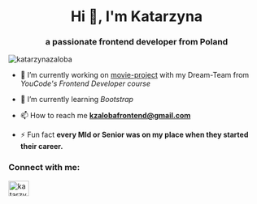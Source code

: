 <h1 align="center">Hi 👋, I'm Katarzyna</h1>
<h3 align="center">a passionate frontend developer from Poland</h3>

<p align="left"> <img src="https://komarev.com/ghpvc/?username=katarzynazaloba&label=Profile%20views&color=0e75b6&style=flat" alt="katarzynazaloba" /> </p>

- 🔭 I’m currently working on [movie-project](https://github.com/KatarzynaZaloba/movie-project) with my Dream-Team from *YouCode's Frontend Developer course*

- 🌱 I’m currently learning *Bootstrap*

- 📫 How to reach me **kzalobafrontend@gmail.com**

- ⚡ Fun fact **every MId or Senior was on my place when they started their career.**

<h3 align="left">Connect with me:</h3>
<p align="left">
<a href="https://linkedin.com/in/katarzyna-zaloba/" target="blank"><img align="center" src="https://raw.githubusercontent.com/rahuldkjain/github-profile-readme-generator/master/src/images/icons/Social/linked-in-alt.svg" alt="katarzyna-zaloba/" height="30" width="40" /></a>
</p>
